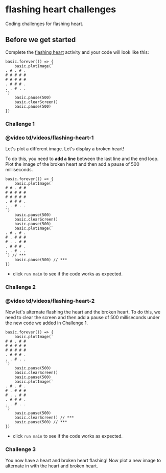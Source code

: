 # flashing heart challenges

Coding challenges for flashing heart. 

## Before we get started

Complete the [flashing heart](/lessons/flashing-heart/activity) activity and your code will look like this:

```
basic.forever(() => {
    basic.plotImage(`
. # . # .
# # # # #
# # # # #
. # # # .
. . # . .
`)
    basic.pause(500)
    basic.clearScreen()
    basic.pause(500)
})
```

### Challenge 1

### @video td/videos/flashing-heart-1

Let's plot a different image. Let's display a broken heart!

To do this, you need to **add a line** between the last line and the end loop. Plot the image of the broken heart and then add a pause of 500 milliseconds.

```
basic.forever(() => {
    basic.plotImage(`
# # . # #
# # # # #
# # # # #
. # # # .
. . # . .
`)
    basic.pause(500)
    basic.clearScreen()
    basic.pause(500)
    basic.plotImage(`
. # . # .
# . # # #
# . . # #
. # # # .
. . # . .
`) // ***
    basic.pause(500) // ***
})
```

* click `run main` to see if the code works as expected.

### Challenge 2

### @video td/videos/flashing-heart-2

Now let's alternate flashing the heart and the broken heart. To do this, we need to clear the screen and then add a pause of 500 milliseconds under the new code we added in Challenge 1.

```
basic.forever(() => {
    basic.plotImage(`
# # . # #
# # # # #
# # # # #
. # # # .
. . # . .
`)
    basic.pause(500)
    basic.clearScreen()
    basic.pause(500)
    basic.plotImage(`
. # . # .
# . # # #
# . . # #
. # # # .
. . # . .
`)
    basic.pause(500)
    basic.clearScreen() // ***
    basic.pause(500) // ***
})
```

* click `run main` to see if the code works as expected.

### Challenge 3

You now have a heart and broken heart flashing! Now plot a new image to alternate in with the heart and broken heart.

